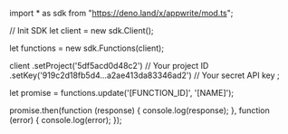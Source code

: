 import * as sdk from "https://deno.land/x/appwrite/mod.ts";

// Init SDK
let client = new sdk.Client();

let functions = new sdk.Functions(client);

client
    .setProject('5df5acd0d48c2') // Your project ID
    .setKey('919c2d18fb5d4...a2ae413da83346ad2') // Your secret API key
;


let promise = functions.update('[FUNCTION_ID]', '[NAME]');

promise.then(function (response) {
    console.log(response);
}, function (error) {
    console.log(error);
});